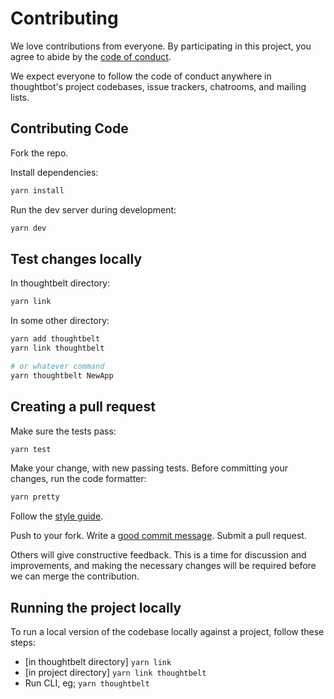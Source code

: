 # Contributing

We love contributions from everyone. By participating in this project, you agree
to abide by the [code of conduct](./CODE_OF_CONDUCT.md).

We expect everyone to follow the code of conduct anywhere in thoughtbot's
project codebases, issue trackers, chatrooms, and mailing lists.

## Contributing Code

Fork the repo.

Install dependencies:

```bash
yarn install
```

Run the dev server during development:

```bash
yarn dev
```

## Test changes locally

In thoughtbelt directory:

```bash
yarn link
```

In some other directory:

```bash
yarn add thoughtbelt
yarn link thoughtbelt

# or whatever command
yarn thoughtbelt NewApp
```

## Creating a pull request

Make sure the tests pass:

```bash
yarn test
```

Make your change, with new passing tests. Before committing your changes, run the code formatter:

```bash
yarn pretty
```

Follow the [style guide][style].

[style]: https://github.com/thoughtbot/guides

Push to your fork. Write a [good commit message][commit]. Submit a pull request.

[commit]: http://tbaggery.com/2008/04/19/a-note-about-git-commit-messages.html

Others will give constructive feedback. This is a time for discussion and
improvements, and making the necessary changes will be required before we can
merge the contribution.

## Running the project locally

To run a local version of the codebase locally against a project, follow these steps:

- [in thoughtbelt directory] `yarn link`
- [in project directory] `yarn link thoughtbelt`
- Run CLI, eg; `yarn thoughtbelt`
